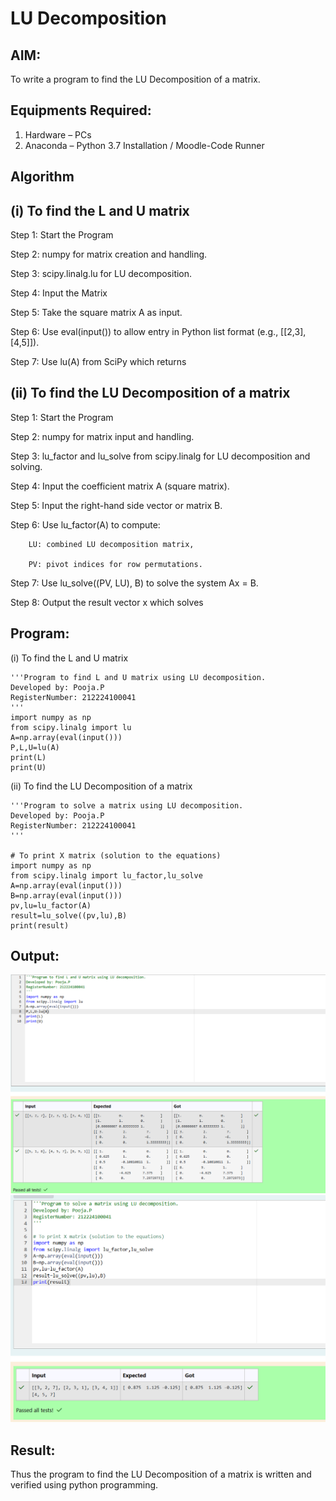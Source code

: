 # LU Decomposition 

## AIM:
To write a program to find the LU Decomposition of a matrix.

## Equipments Required:
1. Hardware – PCs
2. Anaconda – Python 3.7 Installation / Moodle-Code Runner

## Algorithm

## (i) To find the L and U matrix

Step 1: Start the Program

Step 2: numpy for matrix creation and handling.

Step 3: scipy.linalg.lu for LU decomposition.

Step 4: Input the Matrix

Step 5: Take the square matrix A as input.

Step 6: Use eval(input()) to allow entry in Python list format (e.g., [[2,3],[4,5]]).

Step 7: Use lu(A) from SciPy which returns


## (ii) To find the LU Decomposition of a matrix

Step 1: Start the Program

Step 2: numpy for matrix input and handling.

Step 3: lu_factor and lu_solve from scipy.linalg for LU decomposition and solving.

Step 4: Input the coefficient matrix A (square matrix).

Step 5: Input the right-hand side vector or matrix B.

Step 6: Use lu_factor(A) to compute:

        LU: combined LU decomposition matrix,
        
        PV: pivot indices for row permutations.
        
Step 7: Use lu_solve((PV, LU), B) to solve the system Ax = B.

Step 8: Output the result vector x which solves


## Program:
(i) To find the L and U matrix
```
'''Program to find L and U matrix using LU decomposition.
Developed by: Pooja.P
RegisterNumber: 212224100041
'''
import numpy as np
from scipy.linalg import lu
A=np.array(eval(input()))
P,L,U=lu(A)
print(L)
print(U)

```
(ii) To find the LU Decomposition of a matrix
```
'''Program to solve a matrix using LU decomposition.
Developed by: Pooja.P
RegisterNumber: 212224100041
'''

# To print X matrix (solution to the equations)
import numpy as np
from scipy.linalg import lu_factor,lu_solve
A=np.array(eval(input()))
B=np.array(eval(input()))
pv,lu=lu_factor(A)
result=lu_solve((pv,lu),B)
print(result)

```

## Output:
![alt text](<Screenshot 2025-04-16 183704.png>)
![alt text](<Screenshot 2025-04-16 183736.png>)

## Result:
Thus the program to find the LU Decomposition of a matrix is written and verified using python programming.

